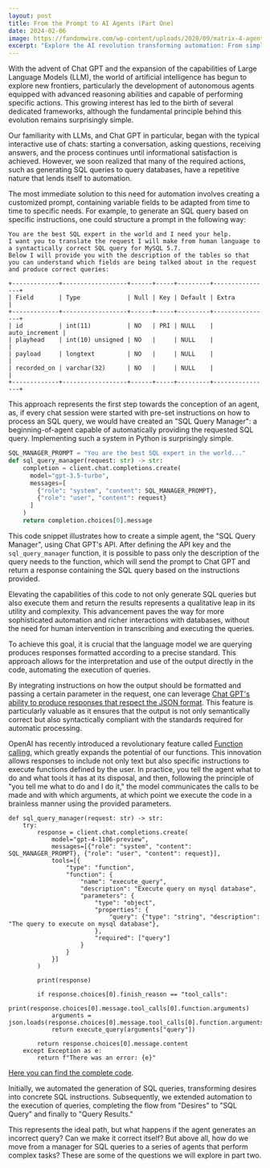 ```yaml
---
layout: post
title: From the Prompt to AI Agents (Part One)
date: 2024-02-06
image: https://fandomwire.com/wp-content/uploads/2020/09/matrix-4-agent-smith-1024x614.jpg
excerpt: "Explore the AI revolution transforming automation: From simple prompts to sophisticated AI agents, see how technology is reshaping our approach to data and robotics. But when AI encounters its own errors, the real magic begins. Discover how in..."
---
```

With the advent of Chat GPT and the expansion of the capabilities of Large Language Models (LLM), the world of artificial intelligence has begun to explore new frontiers, particularly the development of autonomous agents equipped with advanced reasoning abilities and capable of performing specific actions. This growing interest has led to the birth of several dedicated frameworks, although the fundamental principle behind this evolution remains surprisingly simple.

Our familiarity with LLMs, and Chat GPT in particular, began with the typical interactive use of chats: starting a conversation, asking questions, receiving answers, and the process continues until informational satisfaction is achieved. However, we soon realized that many of the required actions, such as generating SQL queries to query databases, have a repetitive nature that lends itself to automation.

The most immediate solution to this need for automation involves creating a customized prompt, containing variable fields to be adapted from time to time to specific needs. For example, to generate an SQL query based on specific instructions, one could structure a prompt in the following way:

```
You are the best SQL expert in the world and I need your help.
I want you to translate the request I will make from human language to a syntactically correct SQL query for MySQL 5.7.
Below I will provide you with the description of the tables so that you can understand which fields are being talked about in the request and produce correct queries:

+-------------+------------------+------+-----+---------+----------------+
| Field       | Type             | Null | Key | Default | Extra          |
+-------------+------------------+------+-----+---------+----------------+
| id          | int(11)          | NO   | PRI | NULL    | auto_increment |
| playhead    | int(10) unsigned | NO   |     | NULL    |                |
| payload     | longtext         | NO   |     | NULL    |                |
| recorded_on | varchar(32)      | NO   |     | NULL    |                |
+-------------+------------------+------+-----+---------+----------------+
```

This approach represents the first step towards the conception of an agent, as, if every chat session were started with pre-set instructions on how to process an SQL query, we would have created an "SQL Query Manager": a beginning-of-agent capable of automatically providing the requested SQL query. Implementing such a system in Python is surprisingly simple.

```python
SQL_MANAGER_PROMPT = "You are the best SQL expert in the world..."
def sql_query_manager(request: str) -> str:
    completion = client.chat.completions.create(
      model="gpt-3.5-turbo",
      messages=[
        {"role": "system", "content": SQL_MANAGER_PROMPT},
        {"role": "user", "content": request}
      ]
    )
    return completion.choices[0].message
```

This code snippet illustrates how to create a simple agent, the "SQL Query Manager", using Chat GPT's API. After defining the API key and the `sql_query_manager` function, it is possible to pass only the description of the query needs to the function, which will send the prompt to Chat GPT and return a response containing the SQL query based on the instructions provided.

Elevating the capabilities of this code to not only generate SQL queries but also execute them and return the results represents a qualitative leap in its utility and complexity. This advancement paves the way for more sophisticated automation and richer interactions with databases, without the need for human intervention in transcribing and executing the queries.

To achieve this goal, it is crucial that the language model we are querying produces responses formatted according to a precise standard. This approach allows for the interpretation and use of the output directly in the code, automating the execution of queries.

By integrating instructions on how the output should be formatted and passing a certain parameter in the request, one can leverage [Chat GPT's ability to produce responses that respect the JSON format](https://platform.openai.com/docs/guides/text-generation/json-mode). This feature is particularly valuable as it ensures that the output is not only semantically correct but also syntactically compliant with the standards required for automatic processing.

OpenAI has recently introduced a revolutionary feature called [Function calling](https://platform.openai.com/docs/guides/function-calling), which greatly expands the potential of our functions. This innovation allows responses to include not only text but also specific instructions to execute functions defined by the user. In practice, you tell the agent what to do and what tools it has at its disposal, and then, following the principle of "you tell me what to do and I do it," the model communicates the calls to be made and with which arguments, at which point we execute the code in a brainless manner using the provided parameters.

```
def sql_query_manager(request: str) -> str:
    try:
        response = client.chat.completions.create(
            model="gpt-4-1106-preview",
            messages=[{"role": "system", "content": SQL_MANAGER_PROMPT}, {"role": "user", "content": request}],
            tools=[{
                "type": "function",
                "function": {
                    "name": "execute_query",
                    "description": "Execute query on mysql database",
                    "parameters": {
                        "type": "object",
                        "properties": {
                            "query": {"type": "string", "description": "The query to execute on mysql database"},
                        },
                        "required": ["query"]
                    }
                }
            }]
        )

        print(response)

        if response.choices[0].finish_reason == "tool_calls":
            print(response.choices[0].message.tool_calls[0].function.arguments)
            arguments = json.loads(response.choices[0].message.tool_calls[0].function.arguments)
            return execute_query(arguments["query"])

        return response.choices[0].message.content
    except Exception as e:
        return f"There was an error: {e}"
```
[Here you can find the complete code](https://gist.github.com/edelprino/6f8ecd724f09cde0eb19e3fc7f12fa65).

Initially, we automated the generation of SQL queries, transforming desires into concrete SQL instructions. Subsequently, we extended automation to the execution of queries, completing the flow from "Desires" to "SQL Query" and finally to "Query Results."

This represents the ideal path, but what happens if the agent generates an incorrect query? Can we make it correct itself? But above all, how do we move from a manager for SQL queries to a series of agents that perform complex tasks? These are some of the questions we will explore in part two. 